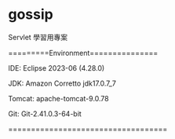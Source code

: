 # gossip
Servlet 學習用專案

=========Environment===============

IDE: Eclipse 2023-06 (4.28.0)

JDK: Amazon Corretto jdk17.0.7_7

Tomcat: apache-tomcat-9.0.78

Git: Git-2.41.0.3-64-bit

===================================
